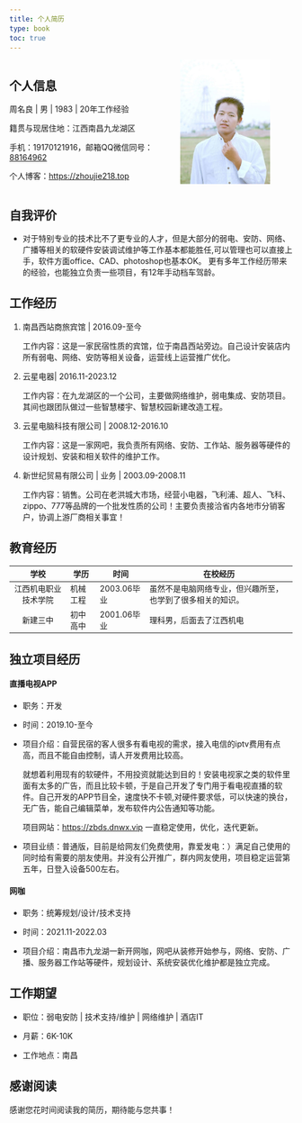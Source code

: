 ```yaml
---
title: 个人简历
type: book
toc: true
---
```


<div style="display: flex; align-items: flex-start;">
  <div style="flex: 1; padding-right: 20px; /* Adjust the spacing */">
    <h2>个人信息</h2>
    <p>周名良 | 男 | 1983 | 20年工作经验</p>
    <p>籍贯与现居住地：江西南昌九龙湖区</p>
    <p>手机：19170121916，邮箱QQ微信同号：<a href="mailto:88164962@qq.com">88164962</a></p>
    <p>个人博客：<a href="https://zhoujie218.top">https://zhoujie218.top</a></p>
  </div>
  <div style="flex: 0 0 200px; /* Adjust the width */">
    <img src="./photo.jpg" alt="Profile Photo" style="height: auto; width: 80%;">
  </div>
</div>



## 自我评价



-  对于特别专业的技术比不了更专业的人才，但是大部分的弱电、安防、网络、广播等相关的软硬件安装调试维护等工作基本都能胜任,可以管理也可以直接上手，软件方面office、CAD、photoshop也基本OK。 更有多年工作经历带来的经验，也能独立负责一些项目，有12年手动档车驾龄。



## 工作经历



1. 南昌西站商旅宾馆  |  2016.09-至今

   工作内容：这是一家民宿性质的宾馆，位于南昌西站旁边。自己设计安装店内所有弱电、网络、安防等相关设备，运营线上运营推广优化。

   

2. 云星电器| 2016.11-2023.12

   工作内容：在九龙湖区的一个公司，主要做网络维护，弱电集成、安防项目。其间也跟团队做过一些智慧楼宇、智慧校园新建改造工程。

   

3. 云星电脑科技有限公司  | 2008.12-2016.10

   工作内容：这是一家网吧，我负责所有网络、安防、工作站、服务器等硬件的设计规划、安装和相关软件的维护工作。

   

5. 新世纪贸易有限公司 | 业务 |  2003.09-2008.11

   工作内容：销售。公司在老洪城大市场，经营小电器，飞利浦、超人、飞科、zippo、777等品牌的一个批发性质的公司！主要负责接洽省内各地市分销客户，协调上游厂商相关事宜！









## 教育经历

|         学校         | 学历     | 时间        | 在校经历                                                   |
| :------------------: | -------- | ----------- | ---------------------------------------------------------- |
| 江西机电职业技术学院 | 机械工程 | 2003.06毕业 | 虽然不是电脑网络专业，但兴趣所至，也学到了很多相关的知识。 |
|       新建三中       | 初中高中 | 2001.06毕业 | 理科男，后面去了江西机电                                   |



## 独立项目经历

#### 直播电视APP

- 职务：开发


- 时间：2019.10-至今


- 项目介绍：自营民宿的客人很多有看电视的需求，接入电信的iptv费用有点高，而且不能自由控制，请人开发费用比较高。

  就想着利用现有的软硬件，不用投资就能达到目的！安装电视家之类的软件里面有太多的广告，而且比较卡顿，于是自己开发了专门用于看电视直播的软件。自己开发的APP节目全，速度快不卡顿,对硬件要求低，可以快速的换台，无广告，能自己编辑菜单，发布软件内公告通知等功能。

  项目网站：https://zbds.dnwx.vip   一直稳定使用，优化，迭代更新。


- 项目业绩：普通版，目前是给网友们免费使用，靠爱发电：）满足自己使用的同时给有需要的朋友使用。并没有公开推广，群内网友使用，项目稳定运营第五年，日登入设备500左右。

#### 网咖

- 职务：统筹规划/设计/技术支持

- 时间：2021.11-2022.03

- 项目介绍：南昌市九龙湖一新开网咖，网吧从装修开始参与，网络、安防、广播、服务器工作站等硬件，规划设计、系统安装优化维护都是独立完成。




## 工作期望

- 职位：弱电安防 | 技术支持/维护 | 网络维护 | 酒店IT
- 月薪：6K-10K

- 工作地点：南昌




## 感谢阅读

感谢您花时间阅读我的简历，期待能与您共事！
